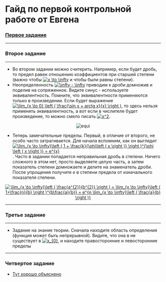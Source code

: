 # Гайд по первой контрольной работе от Евгена
### [Первое задание](https://github.com/ShamelessLad/mirea/blob/master/%D0%9C%D0%B0%D1%82%D0%B0%D0%BD/%D0%9A%D0%BE%D0%BD%D1%82%D1%80%D0%BE%D0%BB%D1%8C%D0%BD%D1%8B%D0%B5%20%D1%80%D0%B0%D0%B1%D0%BE%D1%82%D1%8B/%D0%9A%D0%BE%D0%BD%D1%82%D1%80%D0%BE%D0%BB%D1%8C%D0%BD%D0%B0%D1%8F%20%D1%80%D0%B0%D0%B1%D0%BE%D1%82%D0%B0%20%231/%D0%9E%D0%BF%D1%80%D0%B5%D0%B4%D0%B5%D0%BB%D0%B5%D0%BD%D0%B8%D0%B5%20%D0%BF%D1%80%D0%B5%D0%B4%D0%B5%D0%BB%D0%B0%20%D0%B2%20%D1%82%D0%BE%D1%87%D0%BA%D0%B5.docx)
---
### Второе задание
---
+ Во втором задании можно считерить. Например, если будет дробь, то предел равен отношению коэффициентов при старшей степени (важно чтобы <a href="https://www.codecogs.com/eqnedit.php?latex=x&space;\to&space;\infty" target="_blank"><img src="https://latex.codecogs.com/gif.latex?x&space;\to&space;\infty" title="x \to \infty" /></a> и чтобы были равны степени). 
+ Неопределенность <a href="https://www.codecogs.com/eqnedit.php?latex=\infty&space;-&space;\infty" target="_blank"><img src="https://latex.codecogs.com/gif.latex?\infty&space;-&space;\infty" title="\infty - \infty" /></a> приводим к дроби домножив и поделив на сопряженное. Видите синус - используете эквивалентность. Помните, что эквивалентности применяются только в произведении. Если будет выражение <a href="https://www.codecogs.com/eqnedit.php?latex=\lim_{x&space;\to&space;0}&space;\left&space;(&space;\frac{\sin&space;x&space;&plus;&space;arctg&space;x}{x}&space;\right&space;)" target="_blank"><img src="https://latex.codecogs.com/gif.latex?\lim_{x&space;\to&space;0}&space;\left&space;(&space;\frac{\sin&space;x&space;&plus;&space;arctg&space;x}{x}&space;\right&space;)" title="\lim_{x \to 0} \left ( \frac{\sin x + arctg x}{x} \right )" /></a>, то здесь нельзя применять эквивалентность, а вот если в числителе будет произведение, то можно смело писать <a href="https://www.codecogs.com/eqnedit.php?latex=x^2" target="_blank"><img src="https://latex.codecogs.com/gif.latex?x^2" title="x^2" /></a>.
<p align="center">
  <img src="https://github.com/ShamelessLad/mirea/blob/master/%D0%9C%D0%B0%D1%82%D0%B0%D0%BD/%D0%9A%D0%BE%D0%BD%D1%82%D1%80%D0%BE%D0%BB%D1%8C%D0%BD%D1%8B%D0%B5%20%D1%80%D0%B0%D0%B1%D0%BE%D1%82%D1%8B/%D0%9A%D0%BE%D0%BD%D1%82%D1%80%D0%BE%D0%BB%D1%8C%D0%BD%D0%B0%D1%8F%20%D1%80%D0%B0%D0%B1%D0%BE%D1%82%D0%B0%20%231/%D0%A2%D0%B0%D0%B1%D0%BB%D0%B8%D0%B0%D1%86%20%D1%8D%D0%BA%D0%B2%20%D0%B1%D0%BC%20%D1%84%D1%83%D0%BD%D0%BA%D1%86%D0%B8%D0%B9.jpg" alt="equi"/>
</p>

+ Теперь замечательные пределы. Первый, в отличие от второго, не особо часто затрагивается. Для начала вспомним, как он выглядит <a href="https://www.codecogs.com/eqnedit.php?latex=\lim_{x&space;\to&space;\infty}\left&space;(&space;1&space;&plus;&space;\frac{k}{\phi\left&space;(&space;x&space;\right&space;)}&space;\right&space;)^{\phi&space;\left&space;(&space;x&space;\right&space;)}&space;=&space;e^{x}" target="_blank"><img src="https://latex.codecogs.com/gif.latex?\lim_{x&space;\to&space;\infty}\left&space;(&space;1&space;&plus;&space;\frac{k}{\phi\left&space;(&space;x&space;\right&space;)}&space;\right&space;)^{\phi&space;\left&space;(&space;x&space;\right&space;)}&space;=&space;e^{x}" title="\lim_{x \to \infty}\left ( 1 + \frac{k}{\phi\left ( x \right )} \right )^{\phi \left ( x \right )} = e^{x}" /></a>. Часто в задании попадается неправильная дробь в степени. Ничего сложного в этом нет, просто выделяете целую часть, а затем показатель степени домножаете и делите на знаменатель дроби. После упрощения получите *е* в степени предела от изначального показателя степени.
<p align="center">
  <a href="https://www.codecogs.com/eqnedit.php?latex=\dpi{150}&space;\lim_{x&space;\to&space;\infty}\left&space;(&space;\frac{a^{2}}{b^{2}}&space;\right&space;)&space;=&space;\lim_{x&space;\to&space;\infty}\left&space;(&space;1&plus;\frac{n}{b}&space;\right&space;)^{b\frac{a}{b}}&space;=&space;e^{n&space;\lim_{x&space;\to&space;\infty}\left&space;(&space;\frac{a}{b}&space;\right&space;)}" target="_blank"><img src="https://latex.codecogs.com/gif.latex?\dpi{150}&space;\lim_{x&space;\to&space;\infty}\left&space;(&space;\frac{a^{2}}{b^{2}}&space;\right&space;)&space;=&space;\lim_{x&space;\to&space;\infty}\left&space;(&space;1&plus;\frac{n}{b}&space;\right&space;)^{b\frac{a}{b}}&space;=&space;e^{n&space;\lim_{x&space;\to&space;\infty}\left&space;(&space;\frac{a}{b}&space;\right&space;)}" title="\lim_{x \to \infty}\left ( \frac{a^{2}}{b^{2}} \right ) = \lim_{x \to \infty}\left ( 1+\frac{n}{b} \right )^{b\frac{a}{b}} = e^{n \lim_{x \to \infty}\left ( \frac{a}{b} \right )}" /></a>
</p>

---
### Третье задание
---
+ Задание на знание теории. Сначала находите область определения (функция может быть непрерывной). Видите, что она в не существует в <a href="https://www.codecogs.com/eqnedit.php?latex=\dpi{150}&space;x_{0}" target="_blank"><img src="https://latex.codecogs.com/gif.latex?\dpi{150}&space;x_{0}" title="x_{0}" /></a>, и находите правосторонние и левосторонние пределы
---
### Четвертое задание
+ [Тут хорошо объяснено](http://www.math24.ru/точки-разрыва-функции.html)
